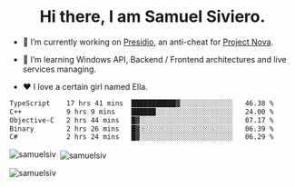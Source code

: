 <h1 align="center">Hi there, I am Samuel Siviero.</h1>

- 🔭 I’m currently working on [Presidio](https://presidio.ac), an anti-cheat for [Project Nova](https://discord.gg/novafn).

- 🌱 I’m learning Windows API, Backend / Frontend architectures and live services managing.

- ❤️ I love a certain girl named Ella.

<!--START_SECTION:waka-->

```txt
TypeScript    17 hrs 41 mins  ███████████▓░░░░░░░░░░░░░   46.38 %
C++           9 hrs 9 mins    ██████░░░░░░░░░░░░░░░░░░░   24.00 %
Objective-C   2 hrs 44 mins   █▓░░░░░░░░░░░░░░░░░░░░░░░   07.17 %
Binary        2 hrs 26 mins   █▓░░░░░░░░░░░░░░░░░░░░░░░   06.39 %
C#            2 hrs 24 mins   █▓░░░░░░░░░░░░░░░░░░░░░░░   06.29 %
```

<!--END_SECTION:waka-->

<p><img align="left" src="https://github-readme-stats.vercel.app/api/top-langs?username=samuelsiv&show_icons=true&locale=en&layout=compact&theme=radical" alt="samuelsiv" /></p>

<p>&nbsp;<img align="center" src="https://github-readme-stats.vercel.app/api?username=samuelsiv&show_icons=true&locale=en&theme=radical" alt="samuelsiv" /></p>
<p align="left"> <img src="https://komarev.com/ghpvc/?username=samuelsiv&label=Profile%20views&color=0e75b6&style=flat" alt="samuelsiv" /> </p>

